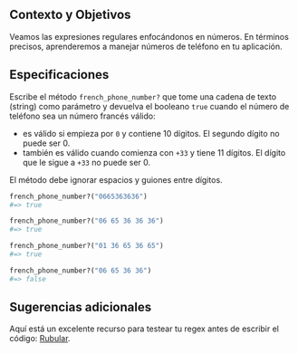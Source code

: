 ## Contexto y Objetivos

Veamos las expresiones regulares enfocándonos en números.
En términos precisos, aprenderemos a manejar números de teléfono en tu aplicación.

## Especificaciones

Escribe el método `french_phone_number?` que tome una cadena de texto (string) como parámetro y devuelva el booleano `true` cuando el número de teléfono sea un número francés válido:

- es válido si empieza por `0` y contiene 10 dígitos. El segundo dígito no puede ser 0.
- también es válido cuando comienza con `+33` y tiene 11 dígitos. El dígito que le sigue a `+33` no puede ser 0.

El método debe ignorar espacios y guiones entre dígitos.

```ruby
french_phone_number?("0665363636")
#=> true

french_phone_number?("06 65 36 36 36")
#=> true

french_phone_number?("01 36 65 36 65")
#=> true

french_phone_number?("06 65 36 36")
#=> false
```

## Sugerencias adicionales

Aquí está un excelente recurso para testear tu regex antes de escribir el código: [Rubular](http://rubular.com/).
